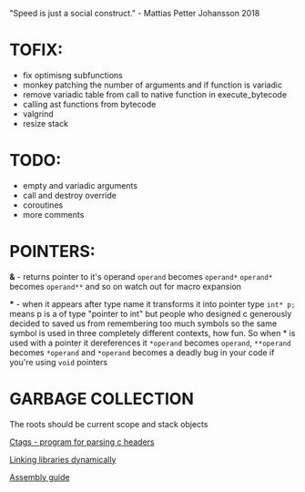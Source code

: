 "Speed is just a social construct." - Mattias Petter Johansson 2018

# TOFIX:
- fix optimisng subfunctions
- monkey patching the number of arguments and if function is variadic
- remove variadic table from call to native function in execute_bytecode
- calling ast functions from bytecode
- valgrind
- resize stack

# TODO:
- empty and variadic arguments
- call and destroy override 
- coroutines
- more comments

# POINTERS:
**&** - returns pointer to it's operand
    `operand` becomes `operand*`
    `operand*` becomes `operand**`
    and so on
    watch out for macro expansion

**\*** - when it appears after type name it transforms it into pointer type 
    `int* p;` means p is a of type "pointer to int" 
    but people who designed c generously decided to saved us from remembering too much symbols so the same symbol is used in three completely different contexts, how fun. So when * is used with a pointer it dereferences it 
    `*operand` becomes `operand`, `**operand` becomes `*operand` 
    and `*operand` becomes a deadly bug in your code if you're using `void`  pointers 

# GARBAGE COLLECTION
The roots should be current scope and stack objects

[Ctags - program for parsing c headers](http://ctags.sourceforge.net/)

[Linking libraries dynamically](https://github.com/alainfrisch/flexdll)

[Assembly guide](http://www.cs.virginia.edu/~evans/cs216/guides/x86.html)